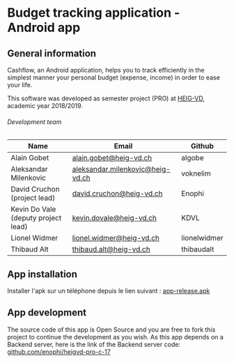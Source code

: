 # Budget tracking application - Android app

## General information

Cashflow, an Android application, helps you to track efficiently in the simplest manner your personal budget (expense, income) in order to ease your life.

This software was developed as semester project (PRO) at [HEIG-VD](https://heig-vd.ch/), academic year 2018/2019. 

###### Development team

| Name                                 | Email                              | Github       |
|--------------------------------------|------------------------------------|--------------|
| Alain Gobet                          | alain.gobet@heig-vd.ch             | algobe       |
| Aleksandar Milenkovic                | aleksandar.milenkovic@heig-vd.ch   | voknelim     |
| David Cruchon (project lead)         | david.cruchon@heig-vd.ch           | Enophi       |
| Kevin Do Vale (deputy project lead)  | kevin.dovale@heig-vd.ch            | KDVL         |
| Lionel Widmer                        | lionel.widmer@heig-vd.ch           | lionelwidmer |
| Thibaud Alt                          | thibaud.alt@heig-vd.ch             | thibaudalt   |

## App installation

Installer l'apk sur un téléphone depuis le lien suivant : [app-release.apk](https://github.com/KDVL/heigvd-pro-c-17_Android/releases/download/1.0/app-release.apk)

## App development
The source code of this app is Open Source and you are free to fork this project to continue the development as you wish. As this app depends on a Backend server, here is the link of the Backend server code: [github.com/enophi/heigvd-pro-c-17](https://github.com/Enophi/heigvd-pro-c-17)
